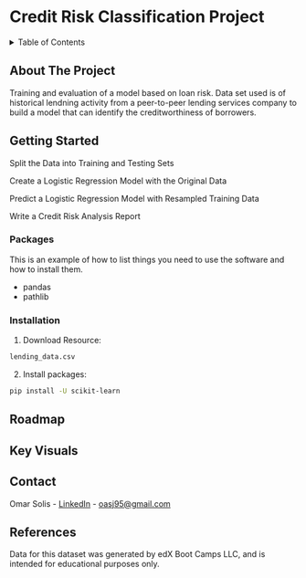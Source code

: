 # Credit Risk Classification Project

<!-- TABLE OF CONTENTS -->
<details>
  <summary>Table of Contents</summary>
  <ol>
    <li>
      <a href="#about-the-project">About The Project</a>
      <ul>
        <li><a href="#built-with">Built With</a></li>
      </ul>
    </li>
    <li>
      <a href="#getting-started">Getting Started</a>
      <ul>
        <li><a href="#prerequisites">Prerequisites</a></li>
        <li><a href="#installation">Installation</a></li>
      </ul>
    </li>
    <li><a href="#key-visuals">Key Visuals</a></li>
    <li><a href="#roadmap">Roadmap</a></li>
    <li><a href="#contact">Contact</a></li>
    <li><a href="#references">References</a></li>
  </ol>
</details>

<!-- ABOUT THE PROJECT -->
## About The Project

Training and evaluation of a model based on loan risk. Data set used is of historical lendning activity from a peer-to-peer lending services company to build a model that can identify the creditworthiness of borrowers.

<!-- GETTING STARTED -->
## Getting Started

Split the Data into Training and Testing Sets

Create a Logistic Regression Model with the Original Data

Predict a Logistic Regression Model with Resampled Training Data

Write a Credit Risk Analysis Report

### Packages 

This is an example of how to list things you need to use the software and how to install them.
- pandas 
- pathlib

### Installation

1. Download Resource: 

``` sh
lending_data.csv
```
2. Install packages:
       
``` sh
pip install -U scikit-learn
```

<!-- ROADMAP -->
## Roadmap


<!-- Key Visuals -->
## Key Visuals


<!-- CONTACT -->
## Contact

Omar Solis - [LinkedIn](https://www.linkedin.com/in/omar-solis-m-s-564639143/) - oasj95@gmail.com

<!-- References  -->
## References

Data for this dataset was generated by edX Boot Camps LLC, and is intended for educational purposes only.

<!-- MARKDOWN LINKS & IMAGES -->
<!-- https://www.markdownguide.org/basic-syntax/#reference-style-links -->
